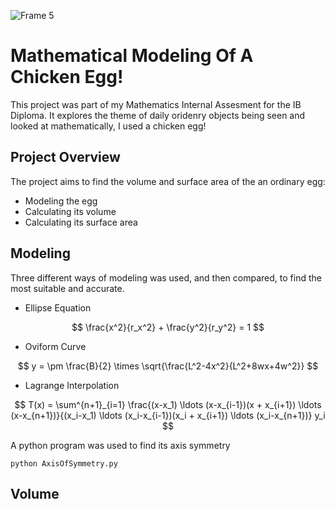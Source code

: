 ![Frame 5](https://github.com/user-attachments/assets/2363a506-bd27-4b5e-adfb-267a41e6157a)

# Mathematical Modeling Of A Chicken Egg!

This project was part of my Mathematics Internal Assesment for the IB Diploma. It explores the theme of daily oridenry objects being seen and looked at mathematically, I used a chicken egg!

## Project Overview

The project aims to find the volume and surface area of the an ordinary egg:

- Modeling the egg
- Calculating its volume
- Calculating its surface area

## Modeling

Three different ways of modeling was used, and then compared, to find the most suitable and accurate.

- Ellipse Equation

$$
\frac{x^2}{r_x^2} + \frac{y^2}{r_y^2} = 1
$$

- Oviform Curve

$$
y = \pm \frac{B}{2} \times \sqrt{\frac{L^2-4x^2}{L^2+8wx+4w^2}}
$$

- Lagrange Interpolation

$$
T(x) = \sum^{n+1}_{i=1} 
\frac{(x-x_1) \ldots (x-x_{i-1})(x + x_{i+1}) \ldots (x-x_{n+1})}{(x_i-x_1) \ldots (x_i-x_{i-1})(x_i + x_{i+1}) \ldots (x_i-x_{n+1})} y_i
$$

A python program was used to find its axis symmetry

```{bash}
python AxisOfSymmetry.py
```

## Volume




